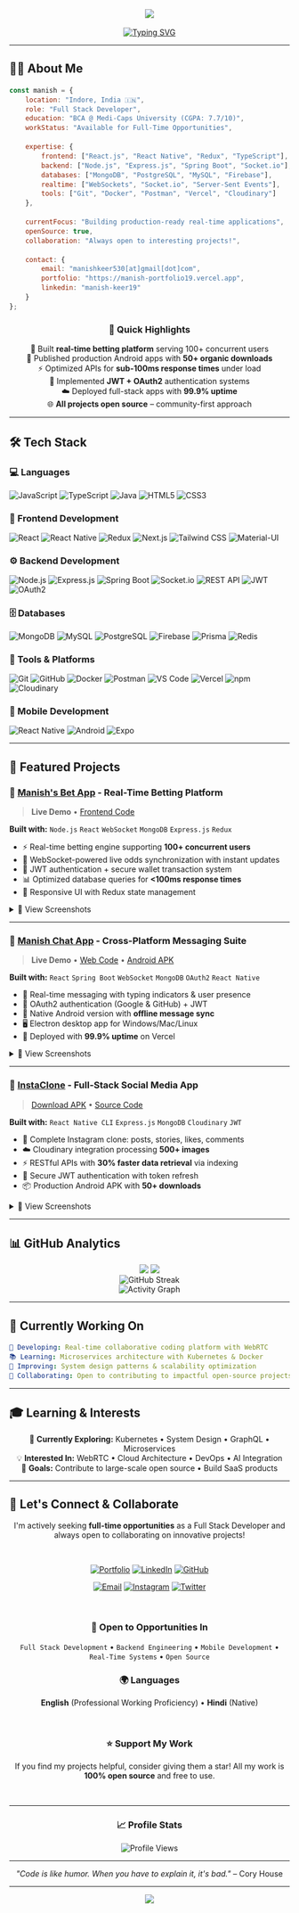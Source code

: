 <div align="center">
  <img src="https://capsule-render.vercel.app/api?type=waving&color=gradient&customColorList=6,11,20&height=180&section=header&text=Manish%20Keer&fontSize=42&fontColor=fff&animation=twinkling&fontAlignY=32&desc=Full%20Stack%20Developer%20%7C%20MERN%20%7C%20Spring%20Boot%20%7C%20Real-Time%20Systems&descSize=16&descAlignY=51"/>
</div>

<div align="center">
  
[![Typing SVG](https://readme-typing-svg.demolab.com?font=Fira+Code&size=22&duration=3000&pause=1000&color=6C63FF&center=true&vCenter=true&multiline=false&repeat=true&width=600&lines=Building+Scalable+Web+%26+Mobile+Apps;MERN+Stack+%7C+Spring+Boot+Expert;Real-Time+Systems+Architect;Open+Source+Enthusiast)](https://git.io/typing-svg)

</div>

---

## 👨‍💻 About Me

```javascript
const manish = {
    location: "Indore, India 🇮🇳",
    role: "Full Stack Developer",
    education: "BCA @ Medi-Caps University (CGPA: 7.7/10)",
    workStatus: "Available for Full-Time Opportunities",
    
    expertise: {
        frontend: ["React.js", "React Native", "Redux", "TypeScript"],
        backend: ["Node.js", "Express.js", "Spring Boot", "Socket.io"],
        databases: ["MongoDB", "PostgreSQL", "MySQL", "Firebase"],
        realtime: ["WebSockets", "Socket.io", "Server-Sent Events"],
        tools: ["Git", "Docker", "Postman", "Vercel", "Cloudinary"]
    },
    
    currentFocus: "Building production-ready real-time applications",
    openSource: true,
    collaboration: "Always open to interesting projects!",
    
    contact: {
        email: "manishkeer530[at]gmail[dot]com",
        portfolio: "https://manish-portfolio19.vercel.app",
        linkedin: "manish-keer19"
    }
};
```

<div align="center">

### 🎯 Quick Highlights

🚀 Built **real-time betting platform** serving 100+ concurrent users  
📱 Published production Android apps with **50+ organic downloads**  
⚡ Optimized APIs for **sub-100ms response times** under load  
🔐 Implemented **JWT + OAuth2** authentication systems  
☁️ Deployed full-stack apps with **99.9% uptime**  
🌐 **All projects open source** – community-first approach

</div>

---

## 🛠️ Tech Stack

### 💻 Languages
<p align="left">
  <img src="https://img.shields.io/badge/JavaScript-F7DF1E?style=for-the-badge&logo=javascript&logoColor=black" alt="JavaScript"/>
  <img src="https://img.shields.io/badge/TypeScript-007ACC?style=for-the-badge&logo=typescript&logoColor=white" alt="TypeScript"/>
  <img src="https://img.shields.io/badge/Java-ED8B00?style=for-the-badge&logo=openjdk&logoColor=white" alt="Java"/>
  <img src="https://img.shields.io/badge/HTML5-E34F26?style=for-the-badge&logo=html5&logoColor=white" alt="HTML5"/>
  <img src="https://img.shields.io/badge/CSS3-1572B6?style=for-the-badge&logo=css3&logoColor=white" alt="CSS3"/>
</p>

### 🎨 Frontend Development
<p align="left">
  <img src="https://img.shields.io/badge/React-20232A?style=for-the-badge&logo=react&logoColor=61DAFB" alt="React"/>
  <img src="https://img.shields.io/badge/React_Native-20232A?style=for-the-badge&logo=react&logoColor=61DAFB" alt="React Native"/>
  <img src="https://img.shields.io/badge/Redux-593D88?style=for-the-badge&logo=redux&logoColor=white" alt="Redux"/>
  <img src="https://img.shields.io/badge/Next.js-000000?style=for-the-badge&logo=nextdotjs&logoColor=white" alt="Next.js"/>
  <img src="https://img.shields.io/badge/Tailwind_CSS-38B2AC?style=for-the-badge&logo=tailwind-css&logoColor=white" alt="Tailwind CSS"/>
  <img src="https://img.shields.io/badge/Material--UI-0081CB?style=for-the-badge&logo=material-ui&logoColor=white" alt="Material-UI"/>
</p>

### ⚙️ Backend Development
<p align="left">
  <img src="https://img.shields.io/badge/Node.js-43853D?style=for-the-badge&logo=node.js&logoColor=white" alt="Node.js"/>
  <img src="https://img.shields.io/badge/Express.js-404D59?style=for-the-badge&logo=express&logoColor=white" alt="Express.js"/>
  <img src="https://img.shields.io/badge/Spring_Boot-6DB33F?style=for-the-badge&logo=spring-boot&logoColor=white" alt="Spring Boot"/>
  <img src="https://img.shields.io/badge/Socket.io-010101?style=for-the-badge&logo=socket.io&logoColor=white" alt="Socket.io"/>
  <img src="https://img.shields.io/badge/REST_API-02569B?style=for-the-badge&logo=rest&logoColor=white" alt="REST API"/>
  <img src="https://img.shields.io/badge/JWT-000000?style=for-the-badge&logo=JSON%20web%20tokens&logoColor=white" alt="JWT"/>
  <img src="https://img.shields.io/badge/OAuth2-EB5424?style=for-the-badge&logo=auth0&logoColor=white" alt="OAuth2"/>
</p>

### 🗄️ Databases
<p align="left">
  <img src="https://img.shields.io/badge/MongoDB-4EA94B?style=for-the-badge&logo=mongodb&logoColor=white" alt="MongoDB"/>
  <img src="https://img.shields.io/badge/MySQL-00758F?style=for-the-badge&logo=mysql&logoColor=white" alt="MySQL"/>
  <img src="https://img.shields.io/badge/PostgreSQL-316192?style=for-the-badge&logo=postgresql&logoColor=white" alt="PostgreSQL"/>
  <img src="https://img.shields.io/badge/Firebase-FFCA28?style=for-the-badge&logo=firebase&logoColor=black" alt="Firebase"/>
  <img src="https://img.shields.io/badge/Prisma-3982CE?style=for-the-badge&logo=Prisma&logoColor=white" alt="Prisma"/>
  <img src="https://img.shields.io/badge/Redis-DC382D?style=for-the-badge&logo=redis&logoColor=white" alt="Redis"/>
</p>

### 🔧 Tools & Platforms
<p align="left">
  <img src="https://img.shields.io/badge/Git-F05032?style=for-the-badge&logo=git&logoColor=white" alt="Git"/>
  <img src="https://img.shields.io/badge/GitHub-100000?style=for-the-badge&logo=github&logoColor=white" alt="GitHub"/>
  <img src="https://img.shields.io/badge/Docker-2496ED?style=for-the-badge&logo=docker&logoColor=white" alt="Docker"/>
  <img src="https://img.shields.io/badge/Postman-FF6C37?style=for-the-badge&logo=postman&logoColor=white" alt="Postman"/>
  <img src="https://img.shields.io/badge/VS_Code-007ACC?style=for-the-badge&logo=visual-studio-code&logoColor=white" alt="VS Code"/>
  <img src="https://img.shields.io/badge/Vercel-000000?style=for-the-badge&logo=vercel&logoColor=white" alt="Vercel"/>
  <img src="https://img.shields.io/badge/npm-CB3837?style=for-the-badge&logo=npm&logoColor=white" alt="npm"/>
  <img src="https://img.shields.io/badge/Cloudinary-3448C5?style=for-the-badge&logo=cloudinary&logoColor=white" alt="Cloudinary"/>
</p>

### 📱 Mobile Development
<p align="left">
  <img src="https://img.shields.io/badge/React_Native-20232A?style=for-the-badge&logo=react&logoColor=61DAFB" alt="React Native"/>
  <img src="https://img.shields.io/badge/Android-3DDC84?style=for-the-badge&logo=android&logoColor=white" alt="Android"/>
  <img src="https://img.shields.io/badge/Expo-000020?style=for-the-badge&logo=expo&logoColor=white" alt="Expo"/>
</p>

---

## 🌟 Featured Projects

### 🎲 [Manish's Bet App](https://manish-bet-app.vercel.app) - Real-Time Betting Platform
> **Live Demo** • [Frontend Code](https://github.com/Manish-keer19/Betting_App_Frontend)

**Built with:** `Node.js` `React` `WebSocket` `MongoDB` `Express.js` `Redux`

- ⚡ Real-time betting engine supporting **100+ concurrent users**
- 🔄 WebSocket-powered live odds synchronization with instant updates
- 🔐 JWT authentication + secure wallet transaction system
- 📊 Optimized database queries for **<100ms response times**
- 🎨 Responsive UI with Redux state management

<details>
<summary>📸 View Screenshots</summary>
<br/>
<img src="./screenshots/betting-game.png" width="400" alt="Betting Interface"/>
<img src="./screenshots/wallet-system.png" width="400" alt="Wallet System"/>
</details>

---

### 💬 [Manish Chat App](https://manishchatapp.vercel.app) - Cross-Platform Messaging Suite
> **Live Demo** • [Web Code](https://github.com/Manish-keer19/chat-web-app) • [Android APK](https://www.mediafire.com/file/7acyxs5grs88v25/ManishChatApp.apk/file)

**Built with:** `React` `Spring Boot` `WebSocket` `MongoDB` `OAuth2` `React Native`

- 💬 Real-time messaging with typing indicators & user presence
- 🔑 OAuth2 authentication (Google & GitHub) + JWT
- 📱 Native Android version with **offline message sync**
- 🖥️ Electron desktop app for Windows/Mac/Linux
- 🚀 Deployed with **99.9% uptime** on Vercel

<details>
<summary>📸 View Screenshots</summary>
<br/>
<img src="./screenshots/chat-login.png" width="400" alt="Chat Login"/>
<img src="./screenshots/chat-dashboard.png" width="400" alt="Chat Dashboard"/>
<img src="./screenshots/android-chat-interface.jpg" width="250" alt="Android Interface"/>
</details>

---

### 📱 [InstaClone](https://github.com/Manish-keer19/Full_Stack-InstaClone-apk) - Full-Stack Social Media App
> [Download APK](https://github.com/Manish-keer19/Full_Stack-InstaClone-apk) • [Source Code](https://github.com/Manish-keer19/Full_Stack-InstaClone-apk)

**Built with:** `React Native CLI` `Express.js` `MongoDB` `Cloudinary` `JWT`

- 📸 Complete Instagram clone: posts, stories, likes, comments
- ☁️ Cloudinary integration processing **500+ images**
- ⚡ RESTful APIs with **30% faster data retrieval** via indexing
- 🔐 Secure JWT authentication with token refresh
- 📦 Production Android APK with **50+ downloads**

<details>
<summary>📸 View Screenshots</summary>
<br/>
<img src="./screenshots/insta-feed.jpg" width="250" alt="Feed"/>
<img src="./screenshots/insta-profile.jpg" width="250" alt="Profile"/>
</details>

---

## 📊 GitHub Analytics

<div align="center">
  <img height="180em" src="https://github-readme-stats.vercel.app/api?username=Manish-keer19&show_icons=true&theme=tokyonight&include_all_commits=true&count_private=true&hide_border=true&bg_color=0D1117&title_color=6C63FF&icon_color=6C63FF"/>
  <img height="180em" src="https://github-readme-stats.vercel.app/api/top-langs/?username=Manish-keer19&layout=compact&theme=tokyonight&hide_border=true&bg_color=0D1117&title_color=6C63FF"/>
</div>

<div align="center">
  <img src="https://github-readme-streak-stats.herokuapp.com/?user=Manish-keer19&theme=tokyonight&hide_border=true&background=0D1117&ring=6C63FF&fire=6C63FF&currStreakLabel=6C63FF" alt="GitHub Streak"/>
</div>

<div align="center">
  <img src="https://github-readme-activity-graph.vercel.app/graph?username=Manish-keer19&theme=tokyo-night&hide_border=true&bg_color=0D1117&color=6C63FF&line=6C63FF&point=FFFFFF" alt="Activity Graph"/>
</div>

---

## 🎯 Currently Working On

```yaml
🔨 Developing: Real-time collaborative coding platform with WebRTC
📚 Learning: Microservices architecture with Kubernetes & Docker
🎨 Improving: System design patterns & scalability optimization
🤝 Collaborating: Open to contributing to impactful open-source projects
```

---

## 🎓 Learning & Interests

<div align="center">

🌱 **Currently Exploring:** Kubernetes • System Design • GraphQL • Microservices  
💡 **Interested In:** WebRTC • Cloud Architecture • DevOps • AI Integration  
🎯 **Goals:** Contribute to large-scale open source • Build SaaS products

</div>

---

## 🤝 Let's Connect & Collaborate

<div align="center">

I'm actively seeking **full-time opportunities** as a Full Stack Developer and always open to collaborating on innovative projects!

<br/>

[![Portfolio](https://img.shields.io/badge/🌐_Portfolio-Visit_Site-6C63FF?style=for-the-badge&labelColor=0D1117)](https://manish-portfolio19.vercel.app)
[![LinkedIn](https://img.shields.io/badge/LinkedIn-Connect-0077B5?style=for-the-badge&logo=linkedin&logoColor=white&labelColor=0D1117)](https://www.linkedin.com/in/manish-keer19/)
[![GitHub](https://img.shields.io/badge/GitHub-Follow-181717?style=for-the-badge&logo=github&logoColor=white&labelColor=0D1117)](https://github.com/Manish-keer19)

[![Email](https://img.shields.io/badge/Email-manishkeer530%40gmail.com-D14836?style=for-the-badge&logo=gmail&logoColor=white&labelColor=0D1117)](mailto:manishkeer530@gmail.com)
[![Instagram](https://img.shields.io/badge/Instagram-Follow-E4405F?style=for-the-badge&logo=instagram&logoColor=white&labelColor=0D1117)](https://www.instagram.com/manish_keer19/)
[![Twitter](https://img.shields.io/badge/Twitter-Follow-1DA1F2?style=for-the-badge&logo=x&logoColor=white&labelColor=0D1117)](https://x.com/manishkeer_19)

<br/>

### 💼 Open to Opportunities In

`Full Stack Development` • `Backend Engineering` • `Mobile Development` • `Real-Time Systems` • `Open Source`

### 🌍 Languages
**English** (Professional Working Proficiency) • **Hindi** (Native)

<br/>

### ⭐ Support My Work

If you find my projects helpful, consider giving them a star! All my work is **100% open source** and free to use.

<br/>

</div>

---

<div align="center">

### 📈 Profile Stats

![Profile Views](https://komarev.com/ghpvc/?username=Manish-keer19&color=6C63FF&style=for-the-badge&label=PROFILE+VIEWS)

---

*"Code is like humor. When you have to explain it, it's bad."* – Cory House

---

</div>

<div align="center">
  <img src="https://capsule-render.vercel.app/api?type=waving&color=gradient&customColorList=6,11,20&height=100&section=footer"/>
</div>

<!-- SEO Keywords: Full Stack Developer, MERN Stack, React Developer, Node.js Developer, Spring Boot, Real-Time Applications, WebSocket, MongoDB, Java Developer, React Native, Open Source, Indore Developer, JavaScript Expert, TypeScript, REST API, Microservices -->
